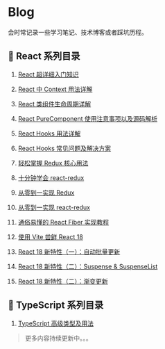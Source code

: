 <!--
 * @Author: Leo
 * @Date: 2021-08-24 17:13:44
 * @LastEditors: Leo
 * @LastEditTime: 2023-06-09 10:49:31
 * @FilePath: /Blog-main/README.md
-->
# Blog

会时常记录一些学习笔记、技术博客或者踩坑历程。

## :rocket: React 系列目录

1. [React 超详细入门知识](https://github.com/Jay12138/articl/issues/1)

1. [React 中 Context 用法详解](https://github.com/Jay12138/articl/issues/2)

1. [React 类组件生命周期详解](https://github.com/Jay12138/articl/issues/3)

1. [React PureComponent 使用注意事项以及源码解析](https://github.com/Jay12138/articl/issues/4)

1. [React Hooks 用法详解](https://github.com/Jay12138/articl/issues/5)

1. [React Hooks 常见问题及解决方案](https://github.com/Jay12138/articl/issues/6)

1. [轻松掌握 Redux 核心用法](https://github.com/Jay12138/articl/issues/7)

1. [十分钟学会 react-redux](https://github.com/Jay12138/articl/issues/8)

1. [从零到一实现 Redux](https://github.com/Jay12138/articl/issues/9)

1. [从零到一实现 react-redux](https://github.com/Jay12138/articl/issues/10)

1. [通俗易懂的 React Fiber 实现教程](https://github.com/Jay12138/articl/issues/11)

1. [使用 Vite 尝鲜 React 18](https://github.com/Jay12138/articl/issues/13)

1. [React 18 新特性（一）：自动批量更新](https://github.com/Jay12138/articl/issues/14)

1. [React 18 新特性（二）：Suspense & SuspenseList](https://github.com/Jay12138/articl/issues/15)

1. [React 18 新特性（二）：渐变更新](https://github.com/Jay12138/articl/issues/16)

## 🌈  TypeScript 系列目录

1. [TypeScript 高级类型及用法](https://github.com/Jay12138/articl/issues/12)


> 更多内容持续更新中。。。
